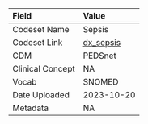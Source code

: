 |Field            |Value      |
|:----------------|:----------|
|Codeset Name     |Sepsis     |
|Codeset Link     |[dx_sepsis](https://github.com/PEDSnet/Variable-Dictionary/blob/main/condition/dx_sepsis.csv)|
|CDM              |PEDSnet    |
|Clinical Concept |NA         |
|Vocab            |SNOMED     |
|Date Uploaded    |2023-10-20 |
|Metadata         |NA         |
